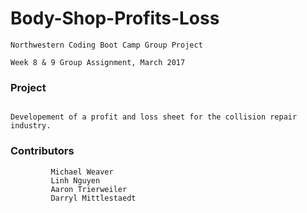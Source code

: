 # Body-Shop-Profits-Loss

```
Northwestern Coding Boot Camp Group Project

Week 8 & 9 Group Assignment, March 2017

```

### Project
```

Developement of a profit and loss sheet for the collision repair industry.

```

### Contributors 

```     
         Michael Weaver
         Linh Nguyen
         Aaron Trierweiler
         Darryl Mittlestaedt

```
